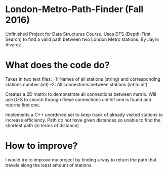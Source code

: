 # London-Metro-Path-Finder (Fall 2016)
Unfinished Project for Data Structures Course. Uses DFS (Depth-First Search) to find a valid path between two London Metro stations.
By Jayro Alvarez

# What does the code do?
Takes in two text files:
  -1: Names of all stations (string) and corresponding stations number (int)
  -2: All connections between stations (int to int)

Creates a 2D matrix to demonstrate all connections between matrix. Will use DFS to search through these connections until/if one is found and returns first one.

Implements a C++ unordered set to keep track of already visited stations to increase efficiency. Path do not have given distances so unable to find the shortest path (in terms of distance)

# How to improve?
I would try to improve my project by finding a way to return the path that travels along the least amount of stations.
